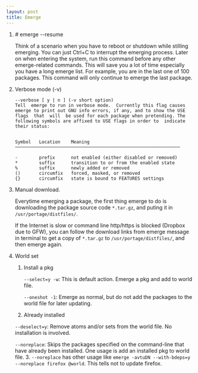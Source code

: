 ```yaml
---
layout: post
title: Emerge
---
```


1. _#_ emerge --resume

   Think of a scenario when you have to reboot or shutdown while stilling emerging. You can just Ctrl+C to interrupt the emerging process. Later on when entering the system, run this command before any other emerge-related commands. This will save you a lot of time especially you have a long emerge list. For example, you are in the last one of 100 packages. This command will only continue to emerge the last package.
2. Verbose mode (-v)

   ```
   --verbose [ y | n ] (-v short option)
   Tell  emerge to run in verbose mode.  Currently this flag causes
   emerge to print out GNU info errors, if any, and to show the USE
   flags  that  will  be used for each package when pretending. The
   following symbols are affixed to USE flags in order to  indicate
   their status:


   Symbol   Location    Meaning
   ──────────────────────────────────────────────────────────────

   -        prefix      not enabled (either disabled or removed)
   *        suffix      transition to or from the enabled state
   %        suffix      newly added or removed
   ()       circumfix   forced, masked, or removed
   {}       circumfix   state is bound to FEATURES settings
   ```

3. Manual download.

   Everytime emerging a package, the first thing emerge to do is downloading the package source code `*.tar.gz`, and puting it in `/usr/portage/distfiles/`.

   If the Internet is slow or command line http/https is blocked (Dropbox due to GFW), you can follow the download links from emerge message in terminal to get a copy of `*.tar.gz` to `/usr/portage/distfiles/`, and then emerge again.
4. World set
   1. Install a pkg

      `--select=y -w`: This is default action. Emerge a pkg and add to world file.

      `--oneshot -1`: Emerge as normal, but do not add the packages to the world  file for later updating.
    2. Already installed

      `--deselect=y`: Remove  atoms  and/or  sets  from the world file. No installation is involved.

      `--noreplace`: Skips the packages  specified  on  the  command-line  that  have already  been installed. One usage is add an installed pkg to world file.
   3. `--noreplace` has other usage like `emerge -avtuDN --with-bdeps=y --noreplace firefox @world`. This tells not to update firefox.
